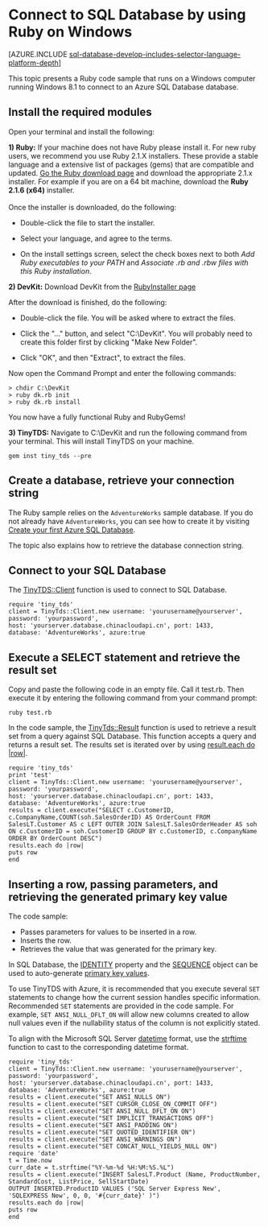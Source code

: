 <properties 
	pageTitle="Connect to SQL Database by using Ruby with TinyTDS on Windows" 
	description="Give a Ruby code sample you can run on Windows to connect to Azure SQL Database."
	services="sql-database" 
	documentationCenter="" 
	authors="meet-bhagdev" 
	manager="jeffreyg" 
	editor=""/>


<tags
	ms.service="sql-database"
	ms.date="08/04/2015"
	wacn.date=""/>


# Connect to SQL Database by using Ruby on Windows

[AZURE.INCLUDE [sql-database-develop-includes-selector-language-platform-depth](../includes/sql-database-develop-includes-selector-language-platform-depth.md)]

This topic presents a Ruby code sample that runs on a Windows computer running Windows 8.1 to connect to an Azure SQL Database database.

## Install the required modules

Open your terminal and install the following:

**1) Ruby:** If your machine does not have Ruby please install it. For new ruby users, we recommend you use Ruby 2.1.X installers. These provide a stable language and a extensive list of packages (gems) that are compatible and updated. [Go the Ruby download page](http://rubyinstaller.org/downloads/) and download the appropriate 2.1.x installer. For example if you are on a 64 bit machine, download the **Ruby 2.1.6 (x64)** installer.
<br/><br/>Once the installer is downloaded, do the following: 


- Double-click the file to start the installer.

- Select your language, and agree to the terms.

- On the install settings screen, select the check boxes next to both *Add Ruby executables to your PATH* and *Associate .rb and .rbw files with this Ruby installation*.


**2) DevKit:** Download DevKit from the [RubyInstaller page](http://rubyinstaller.org/downloads/)

After the download is finished, do the following:


- Double-click the file. You will be asked where to extract the files.

- Click the "..." button, and select "C:\DevKit". You will probably need to create this folder first by clicking "Make New Folder".

- Click "OK", and then "Extract", to extract the files.


Now open the Command Prompt and enter the following commands:

	> chdir C:\DevKit
	> ruby dk.rb init
	> ruby dk.rb install

You now have a fully functional Ruby and RubyGems!


**3) TinyTDS:** Navigate to C:\DevKit and run the following command from your terminal. This will install TinyTDS on your machine. 

	gem inst tiny_tds --pre

## Create a database, retrieve your connection string

The Ruby sample relies on the `AdventureWorks` sample database. If you do not already have `AdventureWorks`, you can see how to create it by visiting [Create your first Azure SQL Database](/documentation/articles/sql-database-get-started).

The topic also explains how to retrieve the database connection string.

## Connect to your SQL Database

The [TinyTDS::Client](https://github.com/rails-sqlserver/tiny_tds) function is used to connect to SQL Database.

    require 'tiny_tds' 
    client = TinyTds::Client.new username: 'yourusername@yourserver', password: 'yourpassword', 
    host: 'yourserver.database.chinacloudapi.cn', port: 1433, 
    database: 'AdventureWorks', azure:true 

## Execute a SELECT statement and retrieve the result set

Copy and paste the following code in an empty file. Call it test.rb. Then execute it by entering the following command from your command prompt:

	ruby test.rb

In the code sample, the [TinyTds::Result](https://github.com/rails-sqlserver/tiny_tds) function is used to retrieve a result set from a query against SQL Database. This function accepts a query and returns a result set. The results set is iterated over by using [result.each do |row|](https://github.com/rails-sqlserver/tiny_tds).

    require 'tiny_tds'  
    print 'test'     
    client = TinyTds::Client.new username: 'yourusername@yourserver', password: 'yourpassword', 
    host: 'yourserver.database.chinacloudapi.cn', port: 1433, 
    database: 'AdventureWorks', azure:true 
    results = client.execute("SELECT c.CustomerID, c.CompanyName,COUNT(soh.SalesOrderID) AS OrderCount FROM SalesLT.Customer AS c LEFT OUTER JOIN SalesLT.SalesOrderHeader AS soh ON c.CustomerID = soh.CustomerID GROUP BY c.CustomerID, c.CompanyName ORDER BY OrderCount DESC") 
    results.each do |row| 
    puts row 
    end 

## Inserting a row, passing parameters, and retrieving the generated primary key value

The code sample:

- Passes parameters for values to be inserted in a row.
- Inserts the row.
- Retrieves the value that was generated for the primary key.

In SQL Database, the [IDENTITY](http://msdn.microsoft.com/zh-cn/library/ms186775.aspx) property and the [SEQUENCE](http://msdn.microsoft.com/zh-cn/library/ff878058.aspx) object can be used to auto-generate [primary key values](http://msdn.microsoft.com/zh-cn/library/ms179610.aspx). 

To use TinyTDS with Azure, it is recommended that you execute several `SET` statements to change how the current session handles specific information. Recommended `SET` statements are provided in the code sample. For example, `SET ANSI_NULL_DFLT_ON` will allow new columns created to allow null values even if the nullability status of the column is not explicitly stated.

To align with the Microsoft SQL Server [datetime](http://msdn.microsoft.com/zh-cn/library/ms187819.aspx) format, use the [strftime](http://ruby-doc.org/core-2.2.0/Time.html#method-i-strftime) function to cast to the corresponding datetime format. 

    require 'tiny_tds' 
    client = TinyTds::Client.new username: 'yourusername@yourserver', password: 'yourpassword', 
    host: 'yourserver.database.chinacloudapi.cn', port: 1433, 
    database: 'AdventureWorks', azure:true 
    results = client.execute("SET ANSI_NULLS ON")
    results = client.execute("SET CURSOR_CLOSE_ON_COMMIT OFF")
    results = client.execute("SET ANSI_NULL_DFLT_ON ON")
    results = client.execute("SET IMPLICIT_TRANSACTIONS OFF")
    results = client.execute("SET ANSI_PADDING ON")
    results = client.execute("SET QUOTED_IDENTIFIER ON")
    results = client.execute("SET ANSI_WARNINGS ON")
    results = client.execute("SET CONCAT_NULL_YIELDS_NULL ON")
    require 'date'
    t = Time.now
    curr_date = t.strftime("%Y-%m-%d %H:%M:%S.%L") 
    results = client.execute("INSERT SalesLT.Product (Name, ProductNumber, StandardCost, ListPrice, SellStartDate) 
    OUTPUT INSERTED.ProductID VALUES ('SQL Server Express New', 'SQLEXPRESS New', 0, 0, '#{curr_date}' )")
    results.each do |row| 
    puts row
    end
